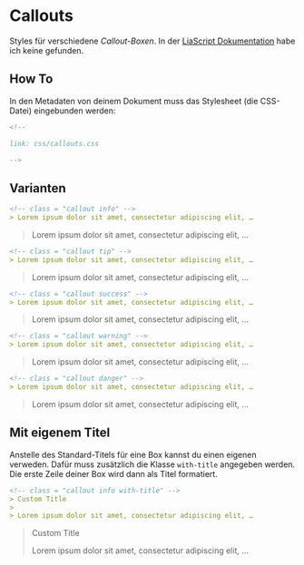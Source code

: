 <!--

author:   Nicolai Bach

email:    nicolai.bach@fh-potsdam.de

version:  0.0.1

language: de

narrator: Deutsch Female

dark: false

comment:  Demo-Seite für `css/callouts.css`.

link: css/callouts.css

-->

# Callouts

Styles für verschiedene *Callout-Boxen*. In der [LiaScript Dokumentation](https://liascript.github.io/course/?https://raw.githubusercontent.com/liaScript/docs/master/README.md#1) habe ich keine gefunden.

How To
------

In den Metadaten von deinem Dokument muss das Stylesheet (die CSS-Datei) eingebunden werden:

```markdown
<!--

link: css/callouts.css

-->
```

Varianten
---------

```markdown
<!-- class = "callout info" -->
> Lorem ipsum dolor sit amet, consectetur adipiscing elit, …
```

<!-- class = "callout info" -->
> Lorem ipsum dolor sit amet, consectetur adipiscing elit, …

```markdown
<!-- class = "callout tip" -->
> Lorem ipsum dolor sit amet, consectetur adipiscing elit, …
```

<!-- class = "callout tip" -->
> Lorem ipsum dolor sit amet, consectetur adipiscing elit, …

```markdown
<!-- class = "callout success" -->
> Lorem ipsum dolor sit amet, consectetur adipiscing elit, …
```

<!-- class = "callout success" -->
> Lorem ipsum dolor sit amet, consectetur adipiscing elit, …

```markdown
<!-- class = "callout warning" -->
> Lorem ipsum dolor sit amet, consectetur adipiscing elit, …
```
<!-- class = "callout warning" -->
> Lorem ipsum dolor sit amet, consectetur adipiscing elit, …

```markdown
<!-- class = "callout danger" -->
> Lorem ipsum dolor sit amet, consectetur adipiscing elit, …
```

<!-- class = "callout danger" -->
> Lorem ipsum dolor sit amet, consectetur adipiscing elit, …

Mit eigenem Titel
-----------------

Anstelle des Standard-Titels für eine Box kannst du einen eigenen verweden. Dafür muss zusätzlich die Klasse `with-title` angegeben werden. Die erste Zeile deiner Box wird dann als Titel formatiert.

```markdown
<!-- class = "callout info with-title" -->
> Custom Title
> 
> Lorem ipsum dolor sit amet, consectetur adipiscing elit, …
```

<!-- class = "callout info with-title" -->
> Custom Title
> 
> Lorem ipsum dolor sit amet, consectetur adipiscing elit, …

